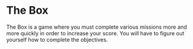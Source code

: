 # The Box
The Box is a game where you must complete various missions more and more quickly in order to increase your score. You will have to figure out yourself how to complete the objectives.
